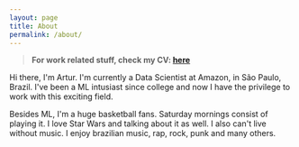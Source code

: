 ```yaml
---
layout: page
title: About
permalink: /about/
---
```


> **For work related stuff, check my CV: [here](/files/cv_english_ds.pdf)**

Hi there, I'm Artur. I'm currently a Data Scientist at Amazon, in São Paulo, Brazil. I've been a ML intusiast since college and now I have the privilege to
work with this exciting field.

Besides ML, I'm a huge basketball fans. Saturday mornings consist of playing it.
I love Star Wars and talking about it as well. I also can't live without music.
I enjoy brazilian music, rap, rock, punk and many others.
